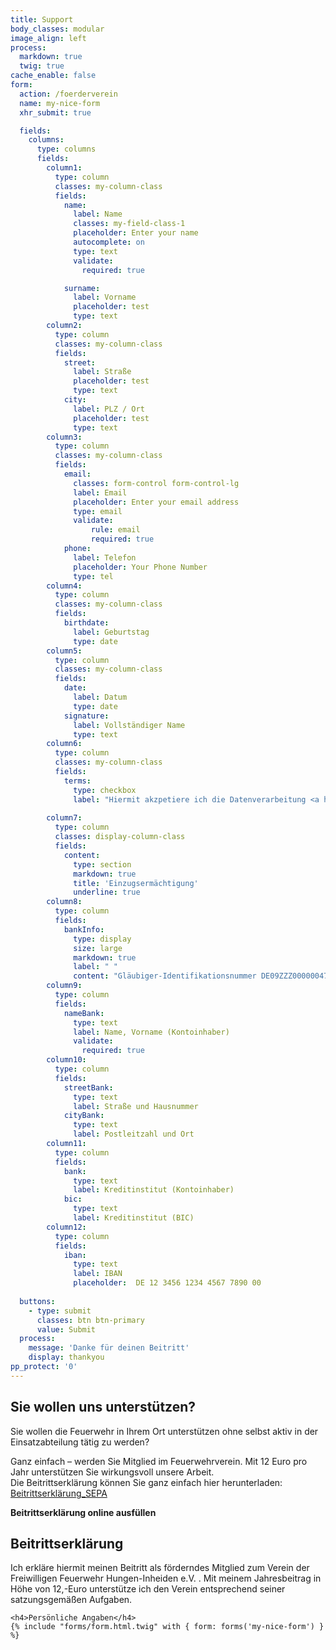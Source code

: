 ```yaml
---
title: Support
body_classes: modular
image_align: left
process:
  markdown: true
  twig: true
cache_enable: false
form:
  action: /foerderverein
  name: my-nice-form
  xhr_submit: true

  fields:
    columns:
      type: columns
      fields:
        column1:
          type: column
          classes: my-column-class
          fields:
            name:
              label: Name
              classes: my-field-class-1
              placeholder: Enter your name
              autocomplete: on
              type: text
              validate:
                required: true

            surname:
              label: Vorname
              placeholder: test
              type: text
        column2:
          type: column
          classes: my-column-class
          fields:
            street:
              label: Straße
              placeholder: test
              type: text
            city:
              label: PLZ / Ort
              placeholder: test
              type: text
        column3:
          type: column
          classes: my-column-class
          fields:
            email:
              classes: form-control form-control-lg
              label: Email
              placeholder: Enter your email address
              type: email
              validate:
                  rule: email
                  required: true
            phone:
              label: Telefon
              placeholder: Your Phone Number
              type: tel
        column4:
          type: column
          classes: my-column-class
          fields:
            birthdate:
              label: Geburtstag
              type: date
        column5:
          type: column
          classes: my-column-class
          fields:
            date:
              label: Datum
              type: date
            signature:
              label: Vollständiger Name
              type: text
        column6:
          type: column
          classes: my-column-class
          fields:
            terms:
              type: checkbox
              label: "Hiermit akzpetiere ich die Datenverarbeitung <a href='test.de'>AGB</a>"
            
        column7:
          type: column
          classes: display-column-class
          fields:
            content:
              type: section
              markdown: true
              title: 'Einzugsermächtigung'
              underline: true
        column8:
          type: column
          fields:
            bankInfo:
              type: display
              size: large
              markdown: true
              label: " "
              content: "Gläubiger-Identifikationsnummer DE09ZZZ00000047531\n\n Mandatsreferenz WIRD SEPARAT MITGETEILT \n\n **SEPA-Lastschriftmandat**\n\n Ich / Wir ermächtige/n den Verein der Freiwilligen Feuerwehr Hungen-Inheiden e.V., Zahlungen von meinem / unserem Konto mittels Lastschrift einzuziehen. Zugleich weise/n ich / wir mein / unser Kreditinstitut an, die vom Verein der Freiwilligen Feuerwehr Hungen-Inheiden e.V. auf mein / unser Konto gezogenen Lastschriften einzulösen. Hinweis: Ich kann / Wir können innerhalb von acht Wochen, beginnend mit dem Belastungsdatum, die Erstattung des belasteten Betrages verlangen. Es gelten dabei die mit meinem / unserem Kreditinstitut vereinbarten Bedingungen"
        column9:
          type: column
          fields:
            nameBank:
              type: text
              label: Name, Vorname (Kontoinhaber)
              validate:
                required: true
        column10:
          type: column
          fields:
            streetBank:
              type: text
              label: Straße und Hausnummer
            cityBank:
              type: text
              label: Postleitzahl und Ort
        column11:
          type: column
          fields:
            bank:
              type: text
              label: Kreditinstitut (Kontoinhaber)
            bic:
              type: text
              label: Kreditinstitut (BIC)
        column12:
          type: column
          fields:
            iban:
              type: text
              label: IBAN
              placeholder:  DE 12 3456 1234 4567 7890 00
              
  buttons:
    - type: submit
      classes: btn btn-primary
      value: Submit
  process:
    message: 'Danke für deinen Beitritt'
    display: thankyou
pp_protect: '0'
---
```


## Sie wollen uns unterstützen?

Sie wollen die Feuerwehr in Ihrem Ort unterstützen ohne selbst aktiv in der Einsatzabteilung tätig zu werden?

Ganz einfach – werden Sie Mitglied im Feuerwehrverein. Mit 12 Euro pro Jahr unterstützen Sie wirkungsvoll unsere
Arbeit.  
Die Beitrittserklärung können Sie ganz einfach hier herunterladen:
[Beitrittserklärung_SEPA](https://www.ff-inheiden.de/wp-content/uploads/2021/02/Betrittserklaerung_SEPA.pdf)


<div class="accordion form-accordion">
  <input type="checkbox" id="accordion-1" name="accordion-checkbox" hidden>
  <label class="accordion-header" for="accordion-1">
   <i class="fa-solid fa-circle-arrow-right fa-2x mr-1"></i> <strong>Beitrittserklärung online ausfüllen</strong>
  </label>
  <div class="accordion-body">
        <h2>Beitrittserklärung  </h2>
        <span>Ich erkläre hiermit meinen Beitritt als förderndes Mitglied zum Verein der Freiwilligen Feuerwehr Hungen-Inheiden e.V. . Mit meinem Jahresbeitrag in Höhe von 12,-Euro unterstütze ich den Verein entsprechend seiner satzungsgemäßen Aufgaben.</span>
    
    <h4>Persönliche Angaben</h4>
    {% include "forms/form.html.twig" with { form: forms('my-nice-form') } %}
    
  </div>

</div>
 
<script>
    document.querySelectorAll('.accordion-header').forEach(header => {
      header.addEventListener('click', function () {
        const body = this.nextElementSibling;
        body.classList.toggle('open');

        const icon = this.querySelector('i');
        icon.classList.toggle('rotate');
      });
    });
  </script>
